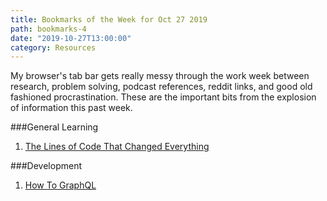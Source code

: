 ```yaml
---
title: Bookmarks of the Week for Oct 27 2019
path: bookmarks-4
date: "2019-10-27T13:00:00"
category: Resources
---
```

My browser's tab bar gets really messy through the work week between research, problem solving, podcast references, reddit links, and good old fashioned procrastination. These are the important bits from the explosion of information this past week.


###General Learning
1. [The Lines of Code That Changed Everything](https://slate.com/technology/2019/10/consequential-computer-code-software-history.html)

###Development
1. [How To GraphQL](https://www.howtographql.com/)
